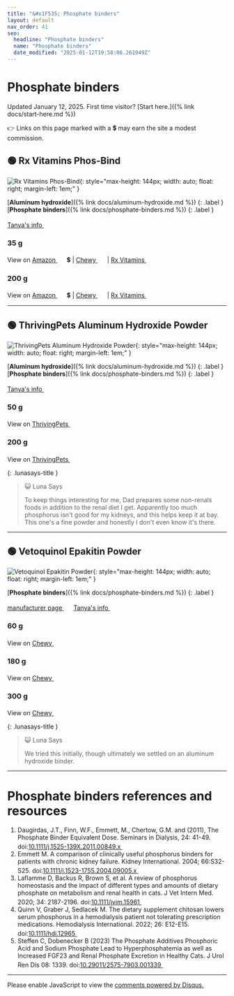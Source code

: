 ```yaml
---
title: "&#x1F535; Phosphate binders"
layout: default
nav_order: 41
seo:
  headline: "Phosphate binders"
  name: "Phosphate binders"
  date_modified: "2025-01-12T19:58:06.261949Z"
---
```


# Phosphate binders

Updated January 12, 2025.
First time visitor? [Start here.]({% link docs/start-here.md %})

&#x1F449; Links on this page marked with a &#x1f4b2; may earn the site a modest commission.



## &#x1F7E2; Rx Vitamins Phos-Bind

![Rx Vitamins Phos-Bind](https://rxvitamins.com/cdn/shop/files/8926Phos-Bind35g.png?width=1220){: style="max-height: 144px; width: auto; float: right; margin-left: 1em;" }

[**Aluminum hydroxide**]({% link docs/aluminum-hydroxide.md %})
{: .label }
[**Phosphate binders**]({% link docs/phosphate-binders.md %})
{: .label }

 <a href="https://felinecrf.org/phosphorus_binders.htm#aloh_formulations" class="external" target="_blank">Tanya's info&nbsp;<svg width="18" height="18" viewBox="0 0 24 24"><use xlink:href="#svg-external-link"></use></svg></a>

### 35 g

View on <a href="https://www.amazon.com/dp/B0CX73HXPF/ref=nosim?tag=ckdcatsupplies-20" class="external" target="_blank">Amazon&nbsp;<svg width="18" height="18" viewBox="0 0 24 24"><use xlink:href="#svg-external-link"></use></svg></a> &#x1f4b2; &#124; <a href="https://www.chewy.com/dp/848134" class="external" target="_blank">Chewy&nbsp;<svg width="18" height="18" viewBox="0 0 24 24"><use xlink:href="#svg-external-link"></use></svg></a> &#124; <a href="https://rxvitamins.com/products/phos-bind-35-gm?variant=53425113006239" class="external" target="_blank">Rx Vitamins&nbsp;<svg width="18" height="18" viewBox="0 0 24 24"><use xlink:href="#svg-external-link"></use></svg></a>

### 200 g

View on <a href="https://www.amazon.com/dp/B0D2PKNP51/ref=nosim?tag=ckdcatsupplies-20" class="external" target="_blank">Amazon&nbsp;<svg width="18" height="18" viewBox="0 0 24 24"><use xlink:href="#svg-external-link"></use></svg></a> &#x1f4b2; &#124; <a href="https://www.chewy.com/dp/186061" class="external" target="_blank">Chewy&nbsp;<svg width="18" height="18" viewBox="0 0 24 24"><use xlink:href="#svg-external-link"></use></svg></a> &#124; <a href="https://rxvitamins.com/products/phos-bind-200-gm?variant=53424851189919" class="external" target="_blank">Rx Vitamins&nbsp;<svg width="18" height="18" viewBox="0 0 24 24"><use xlink:href="#svg-external-link"></use></svg></a>

* * *



## &#x1F7E2; ThrivingPets Aluminum Hydroxide Powder

![ThrivingPets Aluminum Hydroxide Powder](https://thrivingpets.com/cdn/shop/products/aloh3_50g_288x.jpg){: style="max-height: 144px; width: auto; float: right; margin-left: 1em;" }

[**Aluminum hydroxide**]({% link docs/aluminum-hydroxide.md %})
{: .label }
[**Phosphate binders**]({% link docs/phosphate-binders.md %})
{: .label }

 <a href="https://felinecrf.org/phosphorus_binders.htm#aluminium_hydroxide" class="external" target="_blank">Tanya's info&nbsp;<svg width="18" height="18" viewBox="0 0 24 24"><use xlink:href="#svg-external-link"></use></svg></a>

### 50 g

View on <a href="https://thrivingpets.com/products/thrivingpets-aluminum-hydroxide-powder-usp-50g-jar" class="external" target="_blank">ThrivingPets&nbsp;<svg width="18" height="18" viewBox="0 0 24 24"><use xlink:href="#svg-external-link"></use></svg></a>

### 200 g

View on <a href="https://thrivingpets.com/products/aluminum-hydroxide-powder-usp-200-gram-jar" class="external" target="_blank">ThrivingPets&nbsp;<svg width="18" height="18" viewBox="0 0 24 24"><use xlink:href="#svg-external-link"></use></svg></a>

{: .lunasays-title }
> &#x1F63A; Luna Says
>
> To keep things interesting for me, Dad prepares some non-renals foods in addition to the renal diet I get. Apparently too much phosphorus isn't good for my kidneys, and this helps keep it at bay. This one's a fine powder and honestly I don't even know it's there.

* * *



## &#x1F7E2; Vetoquinol Epakitin Powder

![Vetoquinol Epakitin Powder](https://www.vetoquinolusa.com/sites/us2country/files/styles/product_detail__photo_popup/public/2022-09/417361-417358-822305-epakitin-large.jpg){: style="max-height: 144px; width: auto; float: right; margin-left: 1em;" }

[**Phosphate binders**]({% link docs/phosphate-binders.md %})
{: .label }

 <a href="https://www.vetoquinolusa.com/products/epakitin" class="external" target="_blank">manufacturer page&nbsp;<svg width="18" height="18" viewBox="0 0 24 24"><use xlink:href="#svg-external-link"></use></svg></a> <a href="https://felinecrf.org/phosphorus_binders.htm#ipakitine" class="external" target="_blank">Tanya's info&nbsp;<svg width="18" height="18" viewBox="0 0 24 24"><use xlink:href="#svg-external-link"></use></svg></a>

### 60 g

View on <a href="https://www.chewy.com/dp/102188" class="external" target="_blank">Chewy&nbsp;<svg width="18" height="18" viewBox="0 0 24 24"><use xlink:href="#svg-external-link"></use></svg></a>

### 180 g

View on <a href="https://www.chewy.com/dp/102189" class="external" target="_blank">Chewy&nbsp;<svg width="18" height="18" viewBox="0 0 24 24"><use xlink:href="#svg-external-link"></use></svg></a>

### 300 g

View on <a href="https://www.chewy.com/dp/102190" class="external" target="_blank">Chewy&nbsp;<svg width="18" height="18" viewBox="0 0 24 24"><use xlink:href="#svg-external-link"></use></svg></a>

{: .lunasays-title }
> &#x1F63A; Luna Says
>
> We tried this initially, though ultimately we settled on an aluminum hydroxide binder.

* * *


# Phosphate binders references and resources

1.  Daugirdas, J.T., Finn, W.F., Emmett, M., Chertow, G.M. and (2011), The Phosphate Binder Equivalent Dose. Seminars in Dialysis, 24: 41-49. doi:<a href="https://doi.org/10.1111/j.1525-139X.2011.00849.x" class="external" target="_blank">10.1111/j.1525-139X.2011.00849.x&nbsp;<svg width="18" height="18" viewBox="0 0 24 24"><use xlink:href="#svg-external-link"></use></svg></a>
1.  Emmett M. A comparison of clinically useful phosphorus binders for patients with chronic kidney failure. Kidney International. 2004; 66:S32-S25. doi:<a href="https://doi.org/10.1111/j.1523-1755.2004.09005.x" class="external" target="_blank">10.1111/j.1523-1755.2004.09005.x&nbsp;<svg width="18" height="18" viewBox="0 0 24 24"><use xlink:href="#svg-external-link"></use></svg></a>
1.  Laflamme D, Backus R, Brown S, et al. A review of phosphorus homeostasis and the impact of different types and amounts of dietary phosphate on metabolism and renal health in cats. J Vet Intern Med. 2020; 34: 2187-2196. doi:<a href="https://doi.org/10.1111/jvim.15961" class="external" target="_blank">10.1111/jvim.15961&nbsp;<svg width="18" height="18" viewBox="0 0 24 24"><use xlink:href="#svg-external-link"></use></svg></a>
1.  Quinn V, Graber J, Sedlacek M. The dietary supplement chitosan lowers serum phosphorus in a hemodialysis patient not tolerating prescription medications. Hemodialysis International. 2022; 26: E12-E15. doi:<a href="https://doi.org/10.1111/hdi.12965" class="external" target="_blank">10.1111/hdi.12965&nbsp;<svg width="18" height="18" viewBox="0 0 24 24"><use xlink:href="#svg-external-link"></use></svg></a>
1.  Steffen C, Dobenecker B (2023) The Phosphate Additives Phosphoric Acid and Sodium Phosphate Lead to Hyperphosphatemia as well as Increased FGF23 and Renal Phosphate Excretion in Healthy Cats. J Urol Ren Dis 08: 1339. doi:<a href="https://doi.org/10.29011/2575-7903.001339" class="external" target="_blank">10.29011/2575-7903.001339&nbsp;<svg width="18" height="18" viewBox="0 0 24 24"><use xlink:href="#svg-external-link"></use></svg></a>

* * *

<div id="disqus_thread"></div>
<script>
    var disqus_config = function () {
      this.page.url = '{{ page.url | absolute_url }}';
      this.page.identifier = '{{ page.url | absolute_url }}';
    };
    (function() {
    var d = document, s = d.createElement('script');
    s.src = 'https://ckdcatsupplies.disqus.com/embed.js';
    s.setAttribute('data-timestamp', +new Date());
    (d.head || d.body).appendChild(s);
    })();
</script>
<noscript>Please enable JavaScript to view the <a href="https://disqus.com/?ref_noscript">comments powered by Disqus.</a></noscript>

<!-- Updated 2025-01-12 19:58:06.261949Z -->
